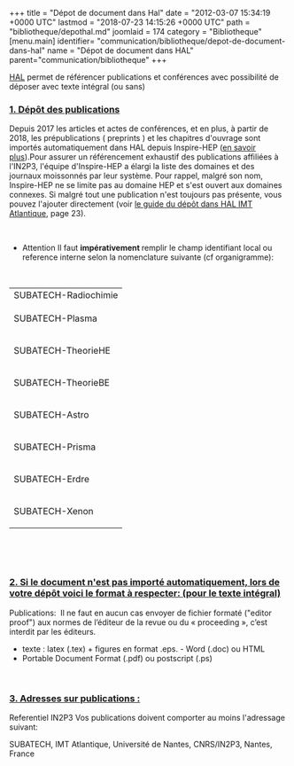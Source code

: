 +++
title = "Dépot de document dans Hal"
date = "2012-03-07 15:34:19 +0000 UTC"
lastmod = "2018-07-23 14:15:26 +0000 UTC"
path = "bibliotheque/depothal.md"
joomlaid = 174
category = "Bibliotheque"
[menu.main]
  identifier= "communication/bibliotheque/depot-de-document-dans-hal"
  name = "Dépot de document dans HAL"
  parent="communication/bibliotheque"
+++
<p><a href="http://hal.in2p3.fr/">HAL</a> permet de référencer publications et conférences avec possibilité de déposer avec texte intégral (ou sans)</p>
<h3><ins>1. Dépôt des publications</ins></h3>
<p>Depuis 2017 les articles et actes de conférences, et en plus, à partir de 2018, les prépublications ( preprints ) et les chapitres d'ouvrage sont importés automatiquement dans HAL depuis Inspire-HEP (<a href="images/Communication/bibliotheque/Valorisation_des_publications_IN2P3.pdf">en savoir plus</a>).Pour assurer un référencement exhaustif des publications affiliées à l'IN2P3, l'équipe d'Inspire-HEP a élargi la liste des domaines et des journaux moissonnés par leur système. Pour rappel, malgré son nom, Inspire-HEP ne se limite pas au domaine HEP et s'est ouvert aux domaines connexes. Si malgré tout une publication n'est toujours pas présente, vous pouvez l'ajouter directement (voir <a href="images/Communication/bibliotheque/Depot_HAL_IMT-Atlantique.pdf">le guide du dépôt dans HAL IMT Atlantique</a>, page 23).</p>
<p> </p>
<ul>
<li>Attention Il faut <strong>impérativement </strong>remplir le champ identifiant local ou reference interne selon la nomenclature suivante (cf organigramme):</li>
</ul>
<p> </p>
<table border="0" align="center">
<tbody>
<tr>
<td>SUBATECH-Radiochimie</td>
</tr>
<tr>
<td>
<p>SUBATECH-Plasma</p>
</td>
</tr>
<tr>
<td>
<p>SUBATECH-TheorieHE</p>
</td>
</tr>
<tr>
<td>
<p>SUBATECH-TheorieBE</p>
</td>
</tr>
<tr>
<td>
<p>SUBATECH-Astro</p>
</td>
</tr>
<tr>
<td>
<p>SUBATECH-Prisma</p>
</td>
</tr>
<tr>
<td>
<p>SUBATECH-Erdre</p>
</td>
</tr>
<tr>
<td>
<p>SUBATECH-Xenon</p>
</td>
</tr>
</tbody>
</table>
<p> </p>
<p> </p>
<h3><ins>2. Si le document n'est pas importé automatiquement, lors de votre dépôt voici le format à respecter: (pour le texte intégral)</ins> </h3>
<p>Publications:  Il ne faut en aucun cas envoyer de fichier formaté ("editor proof") aux normes de l’éditeur de la revue ou du « proceeding », c’est interdit par les éditeurs.</p>
<ul>
<li>texte : latex (.tex) + figures en format .eps. - Word (.doc) ou HTML</li>
<li>Portable Document Format (.pdf) ou postscript (.ps)</li>
</ul>
<p> </p>
<h3><ins> 3. Adresses sur publications :</ins></h3>
<p>Referentiel IN2P3 Vos publications doivent comporter au moins l'adressage suivant:</p>
<p>SUBATECH, IMT Atlantique, Université de Nantes, CNRS/IN2P3, Nantes, France</p>